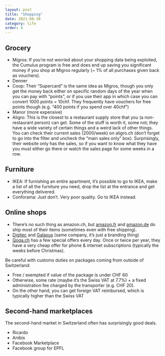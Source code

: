 ```yaml
---
layout: post
title: "Shopping"
date: 2021-08-30
category: life
order: 4
---
```


## Grocery

* Migros: If you’re not worried about your shopping data being exploited, the Cumulus program is free and does end up saving you significant money if you shop at Migros regularly (~ 1% of all purchases given back as vouchers).
* Denner
* Coop: Their “Supercard” is the same idea as Migros, though you only get the money back either on specific random days of the year when you can pay with “points”, or if you use their app in which case you can convert 1000 points = 10chf. They frequently have vouchers for free points though (e.g. “400 points if you spend over 40chf”)
* Manor (more expensive)
* Aligro: This is the closest to a restaurant supply store that you (a non-restaurant person) can get. Some of the stuff is worth it, some not; they have a wide variety of certain things and a weird lack of other things. You can check their current sales (2000/week) on aligro.ch (don’t forget to go into the filter and uncheck the “main sales only” box). Surprisingly, their website only has the sales, so if you want to know what they have you must either go there or watch the sales page for some weeks in a row.

## Furniture
* IKEA: If furnishing an entire apartment, it’s possible to go to IKEA, make a list of all the furniture you need, drop the list at the entrance and get everything delivered.
* Conforama: Just don’t. Very poor quality. Go to IKEA instead.

## Online shops
* There’s no such thing as amazon.ch, but [amazon.fr](https://amazon.fr) and [amazon.de](https://amazon.de) do ship most of their items (sometimes even with free shipping).
* [Digitec](https://digitec.ch) and [Galaxus](https://galaxus.ch) (same company, it’s just a branding thing)
* [Qoqa.ch](https://www.qoqa.ch/) has a few special offers every day. Once or twice per year, they have a very cheap offer for phone & internet subscriptions (typically the weeks before Christmas).

Be careful with customs duties on packages coming from outside of Switzerland:
* Free / exempted if value of the package is under CHF 60
* Otherwise, some rate (maybe it’s the Swiss VAT at 7.7%) + a fixed administration fee charged by the transporter (e.g. CHF 20).
* On the other hand, you can get foreign VAT reimbursed, which is typically higher than the Swiss VAT

## Second-hand marketplaces
The second-hand market in Switzerland often has surprisingly good deals.
* Ricardo
* Anibis
* Facebook Marketplace
* Facebook group for EPFL

